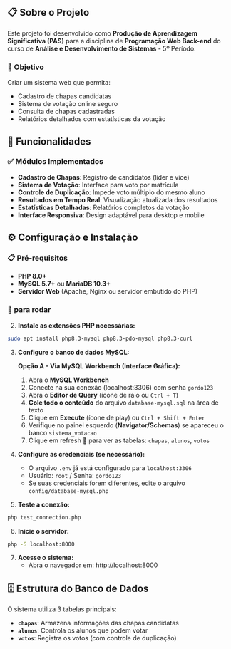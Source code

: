 ## 📋 Sobre o Projeto

Este projeto foi desenvolvido como **Produção de Aprendizagem Significativa (PAS)** para a disciplina de **Programação Web Back-end** do curso de **Análise e Desenvolvimento de Sistemas** - 5º Período.

### 🎯 Objetivo

Criar um sistema web que permita:
- Cadastro de chapas candidatas
- Sistema de votação online seguro
- Consulta de chapas cadastradas
- Relatórios detalhados com estatísticas da votação

## 🚀 Funcionalidades

### ✅ Módulos Implementados

- **Cadastro de Chapas**: Registro de candidatos (líder e vice)
- **Sistema de Votação**: Interface para voto por matrícula
- **Controle de Duplicação**: Impede voto múltiplo do mesmo aluno
- **Resultados em Tempo Real**: Visualização atualizada dos resultados
- **Estatísticas Detalhadas**: Relatórios completos da votação
- **Interface Responsiva**: Design adaptável para desktop e mobile

## ⚙️ Configuração e Instalação

### 📋 Pré-requisitos

- **PHP 8.0+** 
- **MySQL 5.7+** ou **MariaDB 10.3+**
- **Servidor Web** (Apache, Nginx ou servidor embutido do PHP)

### 🔧 para rodar

2. **Instale as extensões PHP necessárias:**
```bash
sudo apt install php8.3-mysql php8.3-pdo-mysql php8.3-curl
```

3. **Configure o banco de dados MySQL:**

   **Opção A - Via MySQL Workbench (Interface Gráfica):**
   
   1. Abra o **MySQL Workbench**
   2. Conecte na sua conexão (localhost:3306) com senha `gordo123`
   3. Abra o **Editor de Query** (ícone de raio ou `Ctrl + T`)
   4. **Cole todo o conteúdo** do arquivo `database-mysql.sql` na área de texto
   5. Clique em **Execute** (ícone de play) ou `Ctrl + Shift + Enter`
   6. Verifique no painel esquerdo (**Navigator/Schemas**) se apareceu o banco `sistema_votacao`
   7. Clique em refresh 🔄 para ver as tabelas: `chapas`, `alunos`, `votos`

4. **Configure as credenciais (se necessário):**
   - O arquivo `.env` já está configurado para `localhost:3306`
   - Usuário: `root` / Senha: `gordo123`
   - Se suas credenciais forem diferentes, edite o arquivo `config/database-mysql.php`

5. **Teste a conexão:**
```bash
php test_connection.php
```

6. **Inicie o servidor:**
```bash
php -S localhost:8000
```

7. **Acesse o sistema:**
   - Abra o navegador em: http://localhost:8000

## 🗄️ Estrutura do Banco de Dados

O sistema utiliza 3 tabelas principais:

- **`chapas`**: Armazena informações das chapas candidatas
- **`alunos`**: Controla os alunos que podem votar
- **`votos`**: Registra os votos (com controle de duplicação)

